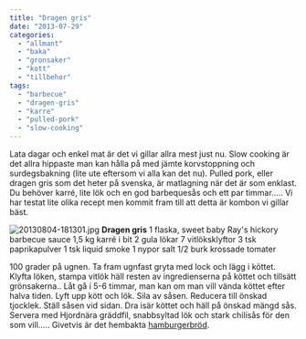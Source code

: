 ```yaml
---
title: "Dragen gris"
date: "2013-07-29"
categories: 
  - "allmant"
  - "baka"
  - "gronsaker"
  - "kott"
  - "tillbehor"
tags: 
  - "barbecue"
  - "dragen-gris"
  - "karre"
  - "pulled-pork"
  - "slow-cooking"
---
```


Lata dagar och enkel mat är det vi gillar allra mest just nu. Slow cooking är det allra hippaste man kan hålla på med jämte korvstoppning och surdegsbakning (lite ute eftersom vi alla kan det nu). Pulled pork, eller dragen gris som det heter på svenska, är matlagning när det är som enklast. Du behöver karré, lite lök och en god barbequesås och ett par timmar..... Vi har testat lite olika recept men kommit fram till att detta är kombon vi gillar bäst.

![20130804-181301.jpg](/static/img/20130804-181301.jpg) **Dragen gris** 1 flaska, sweet baby Ray's hickory barbecue sauce 1,5 kg karré i bit 2 gula lökar 7 vitlöksklyftor 3 tsk paprikapulver 1 tsk liquid smoke 1 nypor salt 1/2 burk krossade tomater

100 grader på ugnen. Ta fram ugnfast gryta med lock och lägg i köttet. Klyfta löken, stampa vitlök häll resten av ingredienserna på köttet och tillsätt grönsakerna.. Låt gå i 5-6 timmar, man kan om man vill vända köttet efter halva tiden. Lyft upp kött och lök. Sila av såsen. Reducera till önskad tjocklek. Ställ såsen vid sidan. Dra isär köttet och häll på önskad mängd sås. Servera med Hjordnära gräddfil, snabbsyltad lök och stark chilisås för den som vill..... Givetvis är det hembakta [hamburgerbröd](http://www.burgare.com/recept/hamburgerbrod/flippin-burgers-hamburgerbrod/).
